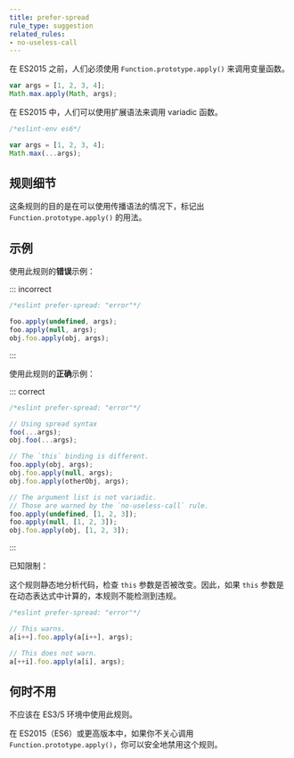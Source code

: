 ```yaml
---
title: prefer-spread
rule_type: suggestion
related_rules:
- no-useless-call
---
```


在 ES2015 之前，人们必须使用 `Function.prototype.apply()` 来调用变量函数。

```js
var args = [1, 2, 3, 4];
Math.max.apply(Math, args);
```

在 ES2015 中，人们可以使用扩展语法来调用 variadic 函数。

```js
/*eslint-env es6*/

var args = [1, 2, 3, 4];
Math.max(...args);
```

## 规则细节

这条规则的目的是在可以使用传播语法的情况下，标记出 `Function.prototype.apply()` 的用法。

## 示例

使用此规则的**错误**示例：

::: incorrect

```js
/*eslint prefer-spread: "error"*/

foo.apply(undefined, args);
foo.apply(null, args);
obj.foo.apply(obj, args);
```

:::

使用此规则的**正确**示例：

::: correct

```js
/*eslint prefer-spread: "error"*/

// Using spread syntax
foo(...args);
obj.foo(...args);

// The `this` binding is different.
foo.apply(obj, args);
obj.foo.apply(null, args);
obj.foo.apply(otherObj, args);

// The argument list is not variadic.
// Those are warned by the `no-useless-call` rule.
foo.apply(undefined, [1, 2, 3]);
foo.apply(null, [1, 2, 3]);
obj.foo.apply(obj, [1, 2, 3]);
```

:::

已知限制：

这个规则静态地分析代码，检查 `this` 参数是否被改变。因此，如果 `this` 参数是在动态表达式中计算的，本规则不能检测到违规。

```js
/*eslint prefer-spread: "error"*/

// This warns.
a[i++].foo.apply(a[i++], args);

// This does not warn.
a[++i].foo.apply(a[i], args);
```

## 何时不用

不应该在 ES3/5 环境中使用此规则。

在 ES2015（ES6）或更高版本中，如果你不关心调用 `Function.prototype.apply()`，你可以安全地禁用这个规则。
